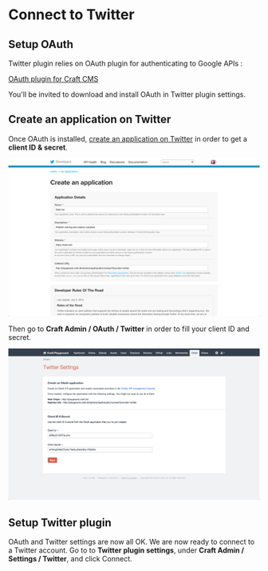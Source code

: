 # Connect to Twitter

## Setup OAuth

Twitter plugin relies on OAuth plugin for authenticating to Google APIs :

[OAuth plugin for Craft CMS](https://github.com/dukt/oauth)

You'll be invited to download and install OAuth in Twitter plugin settings.


## Create an application on Twitter

Once OAuth is installed, [create an application on Twitter](https://dev.twitter.com/apps) in order to get a **client ID & secret**.

![Twitter OAuth](assets/craft-oauth-twitter-app.png)

Then go to **Craft Admin / OAuth / Twitter** in order to fill your client ID and secret.

![Twitter OAuth settings](assets/craft-oauth-twitter-settings.png)

## Setup Twitter plugin

OAuth and Twitter settings are now all OK. We are now ready to connect to a Twitter account.
Go to to **Twitter plugin settings**, under **Craft Admin / Settings / Twitter**, and click Connect.